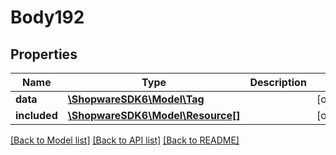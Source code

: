 # Body192

## Properties
Name | Type | Description | Notes
------------ | ------------- | ------------- | -------------
**data** | [**\ShopwareSDK6\Model\Tag**](Tag.md) |  | [optional] 
**included** | [**\ShopwareSDK6\Model\Resource[]**](Resource.md) |  | [optional] 

[[Back to Model list]](../../README.md#documentation-for-models) [[Back to API list]](../../README.md#documentation-for-api-endpoints) [[Back to README]](../../README.md)

